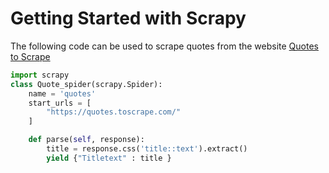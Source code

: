 # Getting Started with Scrapy

The following code can be used to scrape quotes from the website [Quotes to Scrape](www.quotes.toscrape.com)

```python
import scrapy
class Quote_spider(scrapy.Spider):
    name = 'quotes'
    start_urls = [
        "https://quotes.toscrape.com/"
    ]

    def parse(self, response):
        title = response.css('title::text').extract()
        yield {"Titletext" : title }
        
```
